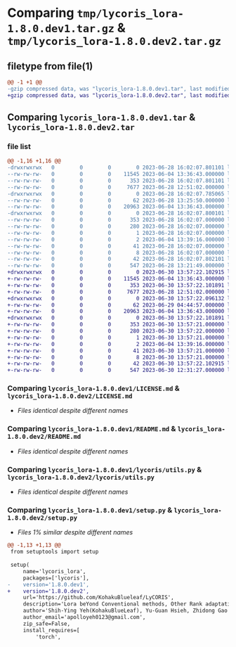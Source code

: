 # Comparing `tmp/lycoris_lora-1.8.0.dev1.tar.gz` & `tmp/lycoris_lora-1.8.0.dev2.tar.gz`

## filetype from file(1)

```diff
@@ -1 +1 @@
-gzip compressed data, was "lycoris_lora-1.8.0.dev1.tar", last modified: Wed Jun 28 16:02:07 2023, max compression
+gzip compressed data, was "lycoris_lora-1.8.0.dev2.tar", last modified: Fri Jun 30 13:57:22 2023, max compression
```

## Comparing `lycoris_lora-1.8.0.dev1.tar` & `lycoris_lora-1.8.0.dev2.tar`

### file list

```diff
@@ -1,16 +1,16 @@
-drwxrwxrwx   0        0        0        0 2023-06-28 16:02:07.801101 lycoris_lora-1.8.0.dev1/
--rw-rw-rw-   0        0        0    11545 2023-06-04 13:36:43.000000 lycoris_lora-1.8.0.dev1/LICENSE.md
--rw-rw-rw-   0        0        0      353 2023-06-28 16:02:07.801101 lycoris_lora-1.8.0.dev1/PKG-INFO
--rw-rw-rw-   0        0        0     7677 2023-06-28 12:51:02.000000 lycoris_lora-1.8.0.dev1/README.md
-drwxrwxrwx   0        0        0        0 2023-06-28 16:02:07.785065 lycoris_lora-1.8.0.dev1/lycoris/
--rw-rw-rw-   0        0        0       62 2023-06-28 13:25:50.000000 lycoris_lora-1.8.0.dev1/lycoris/__init__.py
--rw-rw-rw-   0        0        0    20963 2023-06-04 13:36:43.000000 lycoris_lora-1.8.0.dev1/lycoris/utils.py
-drwxrwxrwx   0        0        0        0 2023-06-28 16:02:07.800101 lycoris_lora-1.8.0.dev1/lycoris_lora.egg-info/
--rw-rw-rw-   0        0        0      353 2023-06-28 16:02:07.000000 lycoris_lora-1.8.0.dev1/lycoris_lora.egg-info/PKG-INFO
--rw-rw-rw-   0        0        0      280 2023-06-28 16:02:07.000000 lycoris_lora-1.8.0.dev1/lycoris_lora.egg-info/SOURCES.txt
--rw-rw-rw-   0        0        0        1 2023-06-28 16:02:07.000000 lycoris_lora-1.8.0.dev1/lycoris_lora.egg-info/dependency_links.txt
--rw-rw-rw-   0        0        0        2 2023-06-04 13:39:16.000000 lycoris_lora-1.8.0.dev1/lycoris_lora.egg-info/not-zip-safe
--rw-rw-rw-   0        0        0       41 2023-06-28 16:02:07.000000 lycoris_lora-1.8.0.dev1/lycoris_lora.egg-info/requires.txt
--rw-rw-rw-   0        0        0        8 2023-06-28 16:02:07.000000 lycoris_lora-1.8.0.dev1/lycoris_lora.egg-info/top_level.txt
--rw-rw-rw-   0        0        0       42 2023-06-28 16:02:07.802101 lycoris_lora-1.8.0.dev1/setup.cfg
--rw-rw-rw-   0        0        0      547 2023-06-28 13:21:49.000000 lycoris_lora-1.8.0.dev1/setup.py
+drwxrwxrwx   0        0        0        0 2023-06-30 13:57:22.102915 lycoris_lora-1.8.0.dev2/
+-rw-rw-rw-   0        0        0    11545 2023-06-04 13:36:43.000000 lycoris_lora-1.8.0.dev2/LICENSE.md
+-rw-rw-rw-   0        0        0      353 2023-06-30 13:57:22.101891 lycoris_lora-1.8.0.dev2/PKG-INFO
+-rw-rw-rw-   0        0        0     7677 2023-06-28 12:51:02.000000 lycoris_lora-1.8.0.dev2/README.md
+drwxrwxrwx   0        0        0        0 2023-06-30 13:57:22.096132 lycoris_lora-1.8.0.dev2/lycoris/
+-rw-rw-rw-   0        0        0       62 2023-06-29 04:44:57.000000 lycoris_lora-1.8.0.dev2/lycoris/__init__.py
+-rw-rw-rw-   0        0        0    20963 2023-06-04 13:36:43.000000 lycoris_lora-1.8.0.dev2/lycoris/utils.py
+drwxrwxrwx   0        0        0        0 2023-06-30 13:57:22.101891 lycoris_lora-1.8.0.dev2/lycoris_lora.egg-info/
+-rw-rw-rw-   0        0        0      353 2023-06-30 13:57:21.000000 lycoris_lora-1.8.0.dev2/lycoris_lora.egg-info/PKG-INFO
+-rw-rw-rw-   0        0        0      280 2023-06-30 13:57:22.000000 lycoris_lora-1.8.0.dev2/lycoris_lora.egg-info/SOURCES.txt
+-rw-rw-rw-   0        0        0        1 2023-06-30 13:57:21.000000 lycoris_lora-1.8.0.dev2/lycoris_lora.egg-info/dependency_links.txt
+-rw-rw-rw-   0        0        0        2 2023-06-04 13:39:16.000000 lycoris_lora-1.8.0.dev2/lycoris_lora.egg-info/not-zip-safe
+-rw-rw-rw-   0        0        0       41 2023-06-30 13:57:21.000000 lycoris_lora-1.8.0.dev2/lycoris_lora.egg-info/requires.txt
+-rw-rw-rw-   0        0        0        8 2023-06-30 13:57:21.000000 lycoris_lora-1.8.0.dev2/lycoris_lora.egg-info/top_level.txt
+-rw-rw-rw-   0        0        0       42 2023-06-30 13:57:22.102915 lycoris_lora-1.8.0.dev2/setup.cfg
+-rw-rw-rw-   0        0        0      547 2023-06-30 12:31:27.000000 lycoris_lora-1.8.0.dev2/setup.py
```

### Comparing `lycoris_lora-1.8.0.dev1/LICENSE.md` & `lycoris_lora-1.8.0.dev2/LICENSE.md`

 * *Files identical despite different names*

### Comparing `lycoris_lora-1.8.0.dev1/README.md` & `lycoris_lora-1.8.0.dev2/README.md`

 * *Files identical despite different names*

### Comparing `lycoris_lora-1.8.0.dev1/lycoris/utils.py` & `lycoris_lora-1.8.0.dev2/lycoris/utils.py`

 * *Files identical despite different names*

### Comparing `lycoris_lora-1.8.0.dev1/setup.py` & `lycoris_lora-1.8.0.dev2/setup.py`

 * *Files 1% similar despite different names*

```diff
@@ -1,13 +1,13 @@
 from setuptools import setup
 
 setup(
     name='lycoris_lora',
     packages=['lycoris'],
-    version='1.8.0.dev1',
+    version='1.8.0.dev2',
     url='https://github.com/KohakuBlueleaf/LyCORIS',
     description='Lora beYond Conventional methods, Other Rank adaptation Implementations for Stable diffusion',
     author='Shih-Ying Yeh(KohakuBlueLeaf), Yu-Guan Hsieh, Zhidong Gao',
     author_email='apolloyeh0123@gmail.com',
     zip_safe=False,
     install_requires=[
         'torch',
```

